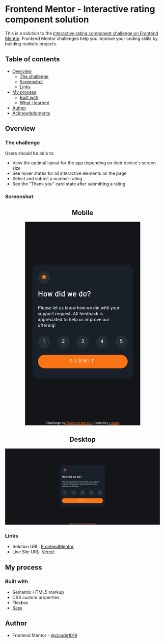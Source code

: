 # Frontend Mentor - Interactive rating component solution

This is a solution to the [Interactive rating component challenge on Frontend Mentor](https://www.frontendmentor.io/challenges/interactive-rating-component-koxpeBUmI). Frontend Mentor challenges help you improve your coding skills by building realistic projects.

## Table of contents

- [Overview](#overview)
  - [The challenge](#the-challenge)
  - [Screenshot](#screenshot)
  - [Links](#links)
- [My process](#my-process)
  - [Built with](#built-with)
  - [What I learned](#what-i-learned)
- [Author](#author)
- [Acknowledgments](#acknowledgments)

## Overview

### The challenge

Users should be able to:

- View the optimal layout for the app depending on their device's screen size
- See hover states for all interactive elements on the page
- Select and submit a number rating
- See the "Thank you" card state after submitting a rating

### Screenshot

<h2 align="center">Mobile</h2>

<p align="center">
<img src="./screenshot-mobile.png" alt="screen mobile" />
</p>

<h2 align="center">Desktop</h2>

![](./screenshot-desktop.png)

### Links

- Solution URL: [FrontendMentor](https://www.frontendmentor.io/solutions/interactive-rating-component-solution-S1G9woCzq)
- Live Site URL: [Vercel](interactive-rating-component-claude.vercel.app)

## My process

### Built with

- Semantic HTML5 markup
- CSS custom properties
- Flexbox
- [Sass](https://sass-lang.com/)

## Author

- Frontend Mentor - [@claude1018](https://www.frontendmentor.io/profile/claude1018)
